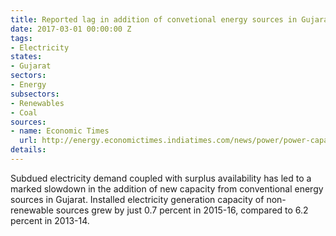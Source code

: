 ```yaml
---
title: Reported lag in addition of convetional energy sources in Gujarat
date: 2017-03-01 00:00:00 Z
tags:
- Electricity
states:
- Gujarat
sectors:
- Energy
subsectors:
- Renewables
- Coal
sources:
- name: Economic Times
  url: http://energy.economictimes.indiatimes.com/news/power/power-capacity-addition-slows-in-gujarat/57287694
details: 
---
```


Subdued electricity demand coupled with surplus availability has led to a marked slowdown in the addition of new capacity from conventional energy sources in Gujarat. Installed electricity generation capacity of non-renewable sources grew by just 0.7 percent in 2015-16, compared to 6.2 percent in 2013-14.
